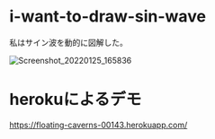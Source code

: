 # i-want-to-draw-sin-wave
私はサイン波を動的に図解した。

![Screenshot_20220125_165836](https://user-images.githubusercontent.com/84060648/150935433-a684df9c-e451-40b2-beb0-965e97cac89c.png)

# herokuによるデモ
https://floating-caverns-00143.herokuapp.com/
